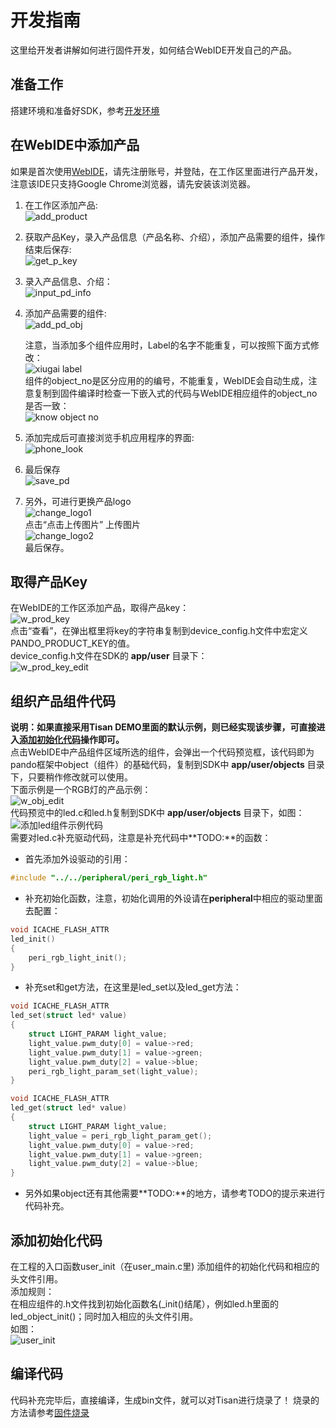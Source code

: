 # 开发指南  

这里给开发者讲解如何进行固件开发，如何结合WebIDE开发自己的产品。

## 准备工作  
 搭建环境和准备好SDK，参考[开发环境](environment.md)  

## 在WebIDE中添加产品  
如果是首次使用[WebIDE](http://tisan.pandocloud.com)，请先注册账号，并登陆，在工作区里面进行产品开发，注意该IDE只支持Google Chrome浏览器，请先安装该浏览器。  

1. 在工作区添加产品:  
![add_product](image/w_add_p0.png)  

2. 获取产品Key，录入产品信息（产品名称、介绍），添加产品需要的组件，操作结束后保存:  
![get_p_key](image/work_addp1.png)    

3. 录入产品信息、介绍：  
![input_pd_info](image/work_addp2.png)    

4. 添加产品需要的组件:    
![add_pd_obj](image/work_addp3.png)   

	注意，当添加多个组件应用时，Label的名字不能重复，可以按照下面方式修改：  
	![xiugai label](image/work_aee1.png)  
	组件的object_no是区分应用的的编号，不能重复，WebIDE会自动生成，注意复制到固件编译时检查一下嵌入式的代码与WebIDE相应组件的object_no是否一致：  
	![know object no](image/work_aee2.png)  

5. 添加完成后可直接浏览手机应用程序的界面:    
![phone_look](image/work_addp5.png)   

6. 最后保存  
![save_pd](image/work_addp7.png)    


7. 另外，可进行更换产品logo  
![change_logo1](image/work_addn1.png)  
点击“点击上传图片”  上传图片  
![change_logo2](image/work_addn2.png)  
最后保存。  


## 取得产品Key  
在WebIDE的工作区添加产品，取得产品key：  
![w_prod_key](image/w_prod_key.png)   
点击“查看”，在弹出框里将key的字符串复制到device_config.h文件中宏定义PANDO_PRODUCT_KEY的值。  
device_config.h文件在SDK的 **app/user** 目录下：  
![w_prod_key_edit](image/w_prod_key_edit.png)   
  

## 组织产品组件代码   
**说明：如果直接采用Tisan DEMO里面的默认示例，则已经实现该步骤，可直接进入[添加初始化代码](#添加初始化代码)操作即可。**  
点击WebIDE中产品组件区域所选的组件，会弹出一个代码预览框，该代码即为pando框架中object（组件）的基础代码，复制到SDK中 **app/user/objects** 目录下，只要稍作修改就可以使用。  
下面示例是一个RGB灯的产品示例：  
![w_obj_edit](image/w_obj_edit.png)   
代码预览中的led.c和led.h复制到SDK中 **app/user/objects** 目录下，如图：  
![添加led组件示例代码](image/w_objcode_add.png)  
需要对led.c补充驱动代码，注意是补充代码中**TODO:**的函数：  

- 首先添加外设驱动的引用：    
```c
#include "../../peripheral/peri_rgb_light.h"
``` 
- 补充初始化函数，注意，初始化调用的外设请在**peripheral**中相应的驱动里面去配置：  
```c  
void ICACHE_FLASH_ATTR
led_init()
{
	peri_rgb_light_init();
}
```
- 补充set和get方法，在这里是led_set以及led_get方法：  
```c  
void ICACHE_FLASH_ATTR
led_set(struct led* value)  
{  
	struct LIGHT_PARAM light_value;  
	light_value.pwm_duty[0] = value->red;  
	light_value.pwm_duty[1] = value->green;  
	light_value.pwm_duty[2] = value->blue;  
	peri_rgb_light_param_set(light_value);  
}  
```  
```c  
void ICACHE_FLASH_ATTR
led_get(struct led* value)
{
	struct LIGHT_PARAM light_value;
	light_value = peri_rgb_light_param_get();
	light_value.pwm_duty[0] = value->red;
	light_value.pwm_duty[1] = value->green;
	light_value.pwm_duty[2] = value->blue;
}
```  
- 另外如果object还有其他需要**TODO:**的地方，请参考TODO的提示来进行代码补充。  

## 添加初始化代码
在工程的入口函数user_init（在user_main.c里) 添加组件的初始化代码和相应的头文件引用。  
添加规则：  
在相应组件的.h文件找到初始化函数名(_init()结尾），例如led.h里面的led_object_init()；同时加入相应的头文件引用。  
如图：  
![user_init](image/user_init.png)  

## 编译代码  
代码补充完毕后，直接编译，生成bin文件，就可以对Tisan进行烧录了！ 烧录的方法请参考[固件烧录](environment.md##如何烧写固件)   






  


